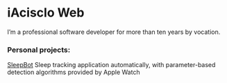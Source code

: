 # iAcisclo Web
I’m a professional software developer for more than ten years by vocation.

### Personal projects:

[SleepBot](https://apps.apple.com/us/app/sleepbot/id1202824148)
Sleep tracking application automatically, with parameter-based detection algorithms provided by Apple Watch
